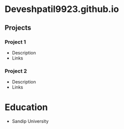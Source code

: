 # Deveshpatil9923.github.io

## Projects
 ### Project 1
 - Description
 - Links

 ### Project 2
 - Description
 - Links

# Education
- Sandip University
